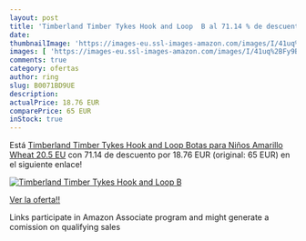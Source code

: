 ```yaml
---
layout: post
title: 'Timberland Timber Tykes Hook and Loop  B al 71.14 % de descuento'
date: 
thumbnailImage: 'https://images-eu.ssl-images-amazon.com/images/I/41uq%2BFy9ByL._SL200_.jpg'
images: [ 'https://images-eu.ssl-images-amazon.com/images/I/41uq%2BFy9ByL._SL200_.jpg' ]
comments: true
category: ofertas
author: ring
slug: B0071BD9UE
description:
actualPrice: 18.76 EUR
comparePrice: 65 EUR
inStock: true
---
```


Está [Timberland Timber Tykes Hook and Loop  Botas para Niños  Amarillo  Wheat   20.5 EU](https://www.amazon.es/dp/B0071BD9UE/?tag=tolees-21) con 71.14 de descuento por 18.76 EUR (original: 65 EUR) en el siguiente enlace!

[![Timberland Timber Tykes Hook and Loop  B](https://images-eu.ssl-images-amazon.com/images/I/41uq%2BFy9ByL._SL200_.jpg)](https://www.amazon.es/dp/B0071BD9UE/?tag=tolees-21)

[Ver la oferta!!](https://www.amazon.es/dp/B0071BD9UE/?tag=tolees-21)

Links participate in Amazon Associate program and might generate a comission on qualifying sales


